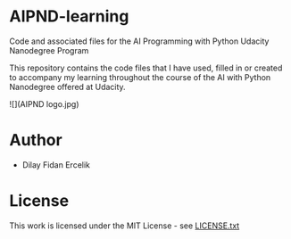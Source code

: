 # AIPND-learning
Code and associated files for the AI Programming with Python Udacity Nanodegree Program

This repository contains the code files that I have used, filled in or created to accompany my learning throughout the course of the AI with Python Nanodegree offered at Udacity.

![](AIPND logo.jpg)

# Author
- Dilay Fidan Ercelik

# License
This work is licensed under the MIT License - see [LICENSE.txt](https://github.com/dilayercelik/AIPND-learning/blob/master/LICENSE.txt)
